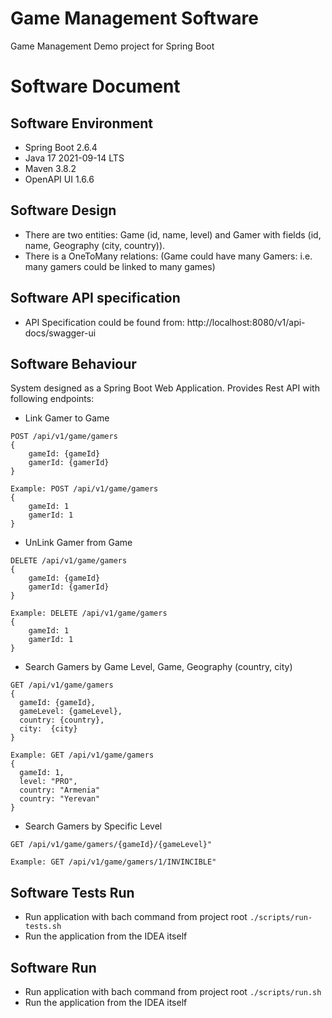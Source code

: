 # Game Management Software
Game Management Demo project for Spring Boot

# Software Document

## Software Environment

* Spring Boot 2.6.4
* Java 17 2021-09-14 LTS
* Maven 3.8.2
* OpenAPI UI 1.6.6

## Software Design
* There are two entities: Game (id, name, level) and Gamer with fields (id, name, Geography (city, country)).
* There is a OneToMany relations: (Game could have many Gamers: i.e. many gamers could be linked to many games)

## Software API specification
* API Specification could be found from: http://localhost:8080/v1/api-docs/swagger-ui

## Software Behaviour
System designed as a Spring Boot Web Application. Provides Rest API with following endpoints:

* Link Gamer to Game
```
POST /api/v1/game/gamers
{
    gameId: {gameId}
    gamerId: {gamerId}
}

Example: POST /api/v1/game/gamers
{
    gameId: 1
    gamerId: 1
}
```

* UnLink Gamer from Game
```
DELETE /api/v1/game/gamers
{
    gameId: {gameId}
    gamerId: {gamerId}
}

Example: DELETE /api/v1/game/gamers
{
    gameId: 1
    gamerId: 1
}
```

* Search Gamers by Game Level, Game, Geography (country, city) 
```
GET /api/v1/game/gamers
{
  gameId: {gameId},
  gameLevel: {gameLevel},
  country: {country},
  city:  {city}
}

Example: GET /api/v1/game/gamers
{
  gameId: 1,
  level: "PRO",
  country: "Armenia"
  country: "Yerevan"
}
```

* Search Gamers by Specific Level
```
GET /api/v1/game/gamers/{gameId}/{gameLevel}"

Example: GET /api/v1/game/gamers/1/INVINCIBLE"
```

## Software Tests Run
- Run application with bach command from project root `./scripts/run-tests.sh`
- Run the application from the IDEA itself

## Software Run
- Run application with bach command from project root `./scripts/run.sh`
- Run the application from the IDEA itself
